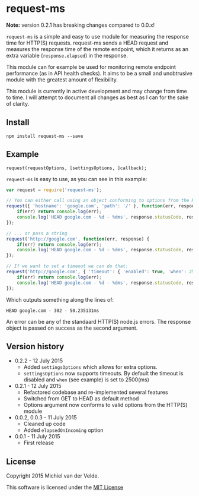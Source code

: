 # request-ms

**Note:** version 0.2.1 has breaking changes compared to 0.0.x!

`request-ms` is a simple and easy to use module for measuring the response time for HTTP(S) requests. request-ms sends a HEAD request and measures the response time of the remote endpoint, which it returns as an extra variable (`response.elapsed`) in the response.

This module can for example be used for monitoring remote endpoint performance (as in API health checks). It aims to be a small and unobtrusive module with the greatest amount of flexibility.

This module is currently in active development and may change from time to time. I will attempt to document all changes as best as I can for the sake of clarity.

## Install

    npm install request-ms --save

## Example

    request(requestOptions, [settingsOptions, ]callback);

`request-ms` is easy to use, as you can see in this example:

```js
var request = require('request-ms');

// You can either call using an object conforming to options from the HTTP(S) module...
request({ 'hostname': 'google.com', 'path': '/' }, function(err, response) {
    if(err) return console.log(err);
    console.log('HEAD google.com - %d - %dms', response.statusCode, response.elapsed);
});

// ... or pass a string
request('http://google.com', function(err, response) {
    if(err) return console.log(err);
    console.log('HEAD google.com - %d - %dms', response.statusCode, response.elapsed);
});

// If we want to set a timeout we can do that:
request('http://google.com', { 'timeout': { 'enabled': true, 'when': 2500 } }, function(err, response) {
    if(err) return console.log(err);
    console.log('HEAD google.com - %d - %dms', response.statusCode, response.elapsed);
});
```
Which outputs something along the lines of:

    HEAD google.com - 302 - 50.235131ms

An error can be any of the standaard HTTP(S) node.js errors. The response object is passed on success as the second argument.

## Version history

* 0.2.2 - 12 July 2015
  * Added `settingsOptions` which allows for extra options.
  * `settingsOptions` now supports timeouts. By default the timeout is disabled and `when` (see example) is set to 2500(ms)
* 0.2.1 - 12 July 2015
  * Refactored codebase and re-implemented several features
  * Switched from GET to HEAD as default method
  * Options argument now conforms to valid options from the HTTP(S) module
* 0.0.2, 0.0.3 - 11 July 2015
  * Cleaned up code
  * Added `elapsedOnIncoming` option
* 0.0.1 - 11 July 2015
  * First release

## License

Copyright 2015 Michiel van der Velde.

This software is licensed under the [MIT License](https://github.com/MichielvdVelde/request-ms/blob/master/LICENSE)
